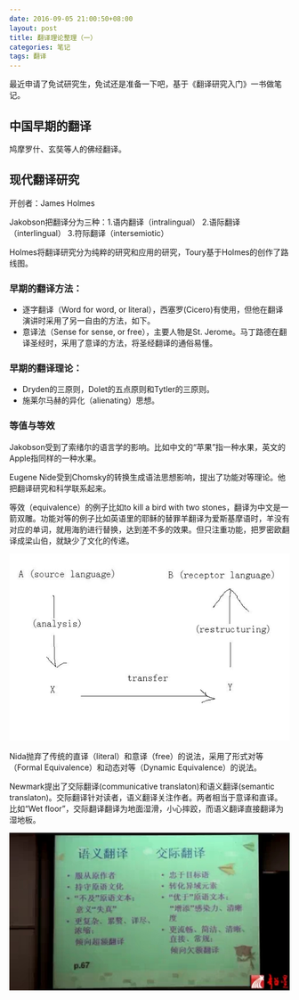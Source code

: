 ```yaml
---
date: 2016-09-05 21:00:50+08:00
layout: post
title: 翻译理论整理（一）
categories: 笔记
tags: 翻译
---
```

 
最近申请了免试研究生，免试还是准备一下吧，基于《翻译研究入门》一书做笔记。

## 中国早期的翻译

鸠摩罗什、玄奘等人的佛经翻译。

## 现代翻译研究

开创者：James Holmes

Jakobson把翻译分为三种：1.语内翻译（intralingual） 2.语际翻译（interlingual） 3.符际翻译（intersemiotic）

Holmes将翻译研究分为纯粹的研究和应用的研究，Toury基于Holmes的创作了路线图。

### 早期的翻译方法：

* 逐字翻译（Word for word, or literal），西塞罗(Cicero)有使用，但他在翻译演讲时采用了另一自由的方法，如下。
* 意译法（Sense for sense, or free），主要人物是St. Jerome。马丁路德在翻译圣经时，采用了意译的方法，将圣经翻译的通俗易懂。

### 早期的翻译理论：

* Dryden的三原则，Dolet的五点原则和Tytler的三原则。
* 施莱尔马赫的异化（alienating）思想。

### 等值与等效

Jakobson受到了索绪尔的语言学的影响。比如中文的“苹果”指一种水果，英文的Apple指同样的一种水果。

Eugene Nide受到Chomsky的转换生成语法思想影响，提出了功能对等理论。他把翻译研究和科学联系起来。

等效（equivalence）的例子比如to kill a bird with two stones，翻译为中文是一箭双雕。功能对等的例子比如英语里的耶稣的替罪羊翻译为爱斯基摩语时，羊没有对应的单词，就用海豹进行替换，达到差不多的效果。但只注重功能，把罗密欧翻译成梁山伯，就缺少了文化的传递。

![](https://github.com/xulihang/xulihang.github.io/raw/master/album/translation/nida_three_stages_of_translation.jpg)

Nida抛弃了传统的直译（literal）和意译（free）的说法，采用了形式对等（Formal Equivalence）和动态对等（Dynamic Equivalence）的说法。

Newmark提出了交际翻译(communicative translaton)和语义翻译(semantic translaton)。交际翻译针对读者，语义翻译关注作者。两者相当于意译和直译。比如“Wet floor”，交际翻译翻译为地面湿滑，小心摔跤，而语义翻译直接翻译为湿地板。

![](https://github.com/xulihang/xulihang.github.io/raw/master/album/translation/newmark.jpg)